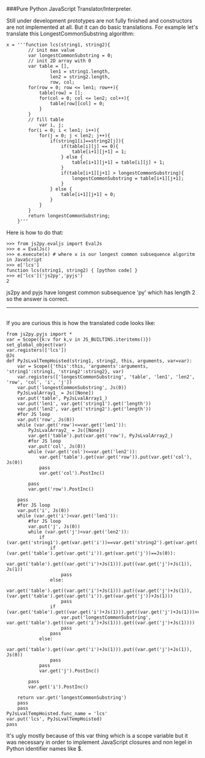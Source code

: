 ###Pure Python JavaScript Translator/Interpreter. 

Still under development prototypes are not fully finished and constructors are not implemented at all. But it can do basic translations. For example let's translate this LongestCommonSubstring algorithm:

    x = '''function lcs(string1, string2){
        	// init max value
        	var longestCommonSubstring = 0;
        	// init 2D array with 0
        	var table = [],
                    len1 = string1.length,
                    len2 = string2.length,
                    row, col;
        	for(row = 0; row <= len1; row++){
        		table[row] = [];
        		for(col = 0; col <= len2; col++){
        			table[row][col] = 0;
        		}
        	}
        	// fill table
                var i, j;
        	for(i = 0; i < len1; i++){
        		for(j = 0; j < len2; j++){
        			if(string1[i]==string2[j]){
        				if(table[i][j] == 0){
        					table[i+1][j+1] = 1;
        				} else {
        					table[i+1][j+1] = table[i][j] + 1;
        				}
        				if(table[i+1][j+1] > longestCommonSubstring){
        					longestCommonSubstring = table[i+1][j+1];
        				}
        			} else {
        				table[i+1][j+1] = 0;
        			}
        		}
        	}
        	return longestCommonSubstring;
        }'''
Here is how to do that:

    >>> from js2py.evaljs import EvalJs
    >>> e = EvalJs()
    >>> e.execute(x) # where x is our longest common subsequence algoritm in JavaScript
    >>> e['lcs']
    function lcs(string1, string2) { [python code] }
    >>> e['lcs']('js2py','pyjs')
    2 
js2py and pyjs have longest common subsequence 'py' which has length 2 so the answer is correct. 

<hr>
<br>
If you are curious this is how the translated code looks like:

    from js2py.pyjs import *
    var = Scope({k:v for k,v in JS_BUILTINS.iteritems()})
    set_global_object(var)
    var.registers(['lcs'])
    @Js
    def PyJsLvalTempHoisted(string1, string2, this, arguments, var=var):
        var = Scope({'this':this, 'arguments':arguments, 'string1':string1, 'string2':string2}, var)
        var.registers(['longestCommonSubstring', 'table', 'len1', 'len2', 'row', 'col', 'i', 'j'])
        var.put('longestCommonSubstring', Js(0))
        PyJsLvalArray1_ = Js([None])
        var.put('table', PyJsLvalArray1_)
        var.put('len1', var.get('string1').get('length'))
        var.put('len2', var.get('string2').get('length'))
        #for JS loop
        var.put('row', Js(0))
        while (var.get('row')<=var.get('len1')):
            PyJsLvalArray2_ = Js([None])
            var.get('table').put(var.get('row'), PyJsLvalArray2_)
            #for JS loop
            var.put('col', Js(0))
            while (var.get('col')<=var.get('len2')):
                var.get('table').get(var.get('row')).put(var.get('col'), Js(0))
                pass
                var.get('col').PostInc()
            
            pass
            var.get('row').PostInc()
        
        pass
        #for JS loop
        var.put('i', Js(0))
        while (var.get('i')<var.get('len1')):
            #for JS loop
            var.put('j', Js(0))
            while (var.get('j')<var.get('len2')):
                if (var.get('string1').get(var.get('i'))==var.get('string2').get(var.get('j'))):
                    if (var.get('table').get(var.get('i')).get(var.get('j'))==Js(0)):
                        var.get('table').get((var.get('i')+Js(1))).put((var.get('j')+Js(1)), Js(1))
                        pass
                    else:
                        var.get('table').get((var.get('i')+Js(1))).put((var.get('j')+Js(1)), (var.get('table').get(var.get('i')).get(var.get('j'))+Js(1)))
                        pass
                    if (var.get('table').get((var.get('i')+Js(1))).get((var.get('j')+Js(1)))>var.get('longestCommonSubstring')):
                        var.put('longestCommonSubstring', var.get('table').get((var.get('i')+Js(1))).get((var.get('j')+Js(1))))
                        pass
                    pass
                else:
                    var.get('table').get((var.get('i')+Js(1))).put((var.get('j')+Js(1)), Js(0))
                    pass
                pass
                var.get('j').PostInc()
            
            pass
            var.get('i').PostInc()
        
        return var.get('longestCommonSubstring')
        pass
        pass
    PyJsLvalTempHoisted.func_name = 'lcs'
    var.put('lcs', PyJsLvalTempHoisted)
    pass


It's ugly mostly because of this var thing which is a scope variable but it was necessary in order to implement JavaScript closures and non legel in Python identifier names like $.

